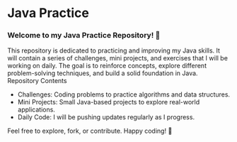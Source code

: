 # Java Practice

### Welcome to my Java Practice Repository! 🎉

This repository is dedicated to practicing and improving my Java skills. It will contain a series of challenges, mini projects, and exercises that I will be working on daily. The goal is to reinforce concepts, explore different problem-solving techniques, and build a solid foundation in Java.
Repository Contents

- Challenges: Coding problems to practice algorithms and data structures.
- Mini Projects: Small Java-based projects to explore real-world applications.
- Daily Code: I will be pushing updates regularly as I progress.

Feel free to explore, fork, or contribute. Happy coding! 🚀
